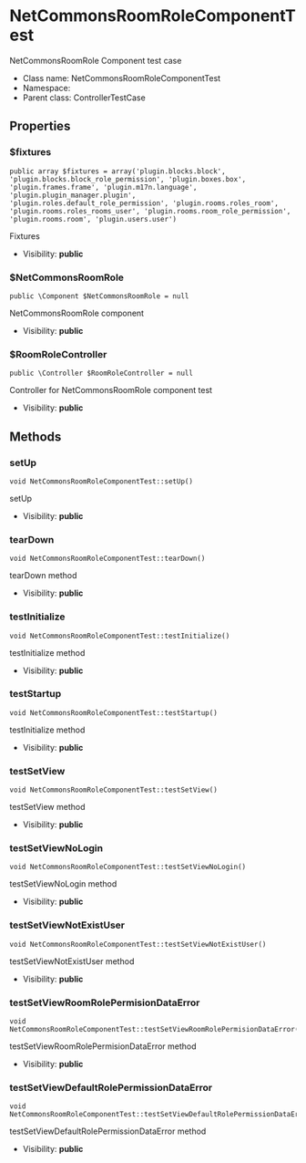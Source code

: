 NetCommonsRoomRoleComponentTest
===============

NetCommonsRoomRole Component test case




* Class name: NetCommonsRoomRoleComponentTest
* Namespace: 
* Parent class: ControllerTestCase





Properties
----------


### $fixtures

    public array $fixtures = array('plugin.blocks.block', 'plugin.blocks.block_role_permission', 'plugin.boxes.box', 'plugin.frames.frame', 'plugin.m17n.language', 'plugin.plugin_manager.plugin', 'plugin.roles.default_role_permission', 'plugin.rooms.roles_room', 'plugin.rooms.roles_rooms_user', 'plugin.rooms.room_role_permission', 'plugin.rooms.room', 'plugin.users.user')

Fixtures



* Visibility: **public**


### $NetCommonsRoomRole

    public \Component $NetCommonsRoomRole = null

NetCommonsRoomRole component



* Visibility: **public**


### $RoomRoleController

    public \Controller $RoomRoleController = null

Controller for NetCommonsRoomRole component test



* Visibility: **public**


Methods
-------


### setUp

    void NetCommonsRoomRoleComponentTest::setUp()

setUp



* Visibility: **public**




### tearDown

    void NetCommonsRoomRoleComponentTest::tearDown()

tearDown method



* Visibility: **public**




### testInitialize

    void NetCommonsRoomRoleComponentTest::testInitialize()

testInitialize method



* Visibility: **public**




### testStartup

    void NetCommonsRoomRoleComponentTest::testStartup()

testInitialize method



* Visibility: **public**




### testSetView

    void NetCommonsRoomRoleComponentTest::testSetView()

testSetView method



* Visibility: **public**




### testSetViewNoLogin

    void NetCommonsRoomRoleComponentTest::testSetViewNoLogin()

testSetViewNoLogin method



* Visibility: **public**




### testSetViewNotExistUser

    void NetCommonsRoomRoleComponentTest::testSetViewNotExistUser()

testSetViewNotExistUser method



* Visibility: **public**




### testSetViewRoomRolePermisionDataError

    void NetCommonsRoomRoleComponentTest::testSetViewRoomRolePermisionDataError()

testSetViewRoomRolePermisionDataError method



* Visibility: **public**




### testSetViewDefaultRolePermissionDataError

    void NetCommonsRoomRoleComponentTest::testSetViewDefaultRolePermissionDataError()

testSetViewDefaultRolePermissionDataError method



* Visibility: **public**



